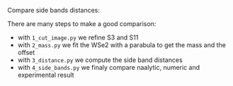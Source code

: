 Compare side bands distances:

There are many steps to make a good comparison:
- with `1_cut_image.py` we refine S3 and S11
- with `2_mass.py` we fit the WSe2 with a parabula to get the mass and the offset
- with `3_distance.py` we compute the side band distances
- with `4_side_bands.py` we finaly compare naalytic, numeric and experimental result
